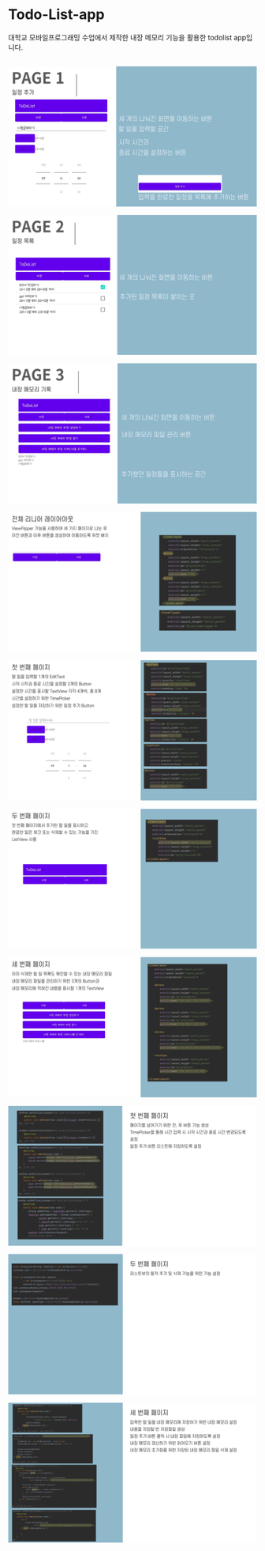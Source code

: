# Todo-List-app
대학교 모바일프로그래밍 수업에서 제작한 내장 메모리 기능을 활용한 todolist app입니다.
##
![캡처1](Readme/슬라이드4.PNG)


![캡처1](Readme/슬라이드5.PNG)


![캡처1](Readme/슬라이드6.PNG)


![캡처1](Readme/슬라이드8.PNG)


![캡처1](Readme/슬라이드9.PNG)


![캡처1](Readme/슬라이드10.PNG)


![캡처1](Readme/슬라이드11.PNG)


![캡처1](Readme/슬라이드13.PNG)


![캡처1](Readme/슬라이드14.PNG)


![캡처1](Readme/슬라이드15.PNG)
